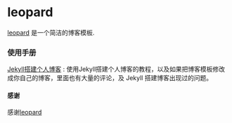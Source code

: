 # leopard

[leopard](http://baixin.io) 是一个简洁的博客模板.

### 使用手册

[Jekyll搭建个人博客](http://baixin.io/2016/10/jekyll_tutorials1/)  :  使用Jekyll搭建个人博客的教程，以及如果把博客模板修改成你自己的博客，里面也有大量的评论，及 Jekyll 搭建博客出现过的问题。

#### 感谢   

感谢[leopard](http://baixin.io)
